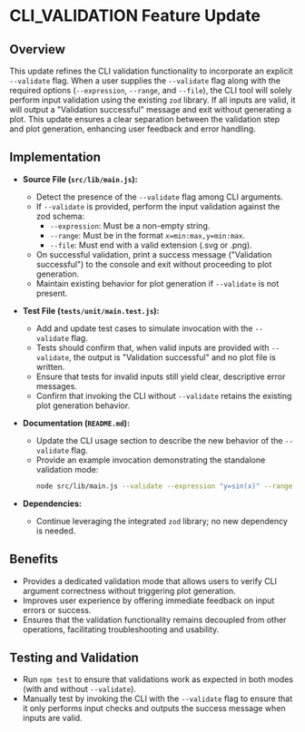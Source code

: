 # CLI_VALIDATION Feature Update

## Overview
This update refines the CLI validation functionality to incorporate an explicit `--validate` flag. When a user supplies the `--validate` flag along with the required options (`--expression`, `--range`, and `--file`), the CLI tool will solely perform input validation using the existing `zod` library. If all inputs are valid, it will output a "Validation successful" message and exit without generating a plot. This update ensures a clear separation between the validation step and plot generation, enhancing user feedback and error handling.

## Implementation
- **Source File (`src/lib/main.js`):**
  - Detect the presence of the `--validate` flag among CLI arguments.
  - If `--validate` is provided, perform the input validation against the zod schema:
    - `--expression`: Must be a non-empty string.
    - `--range`: Must be in the format `x=min:max,y=min:max`.
    - `--file`: Must end with a valid extension (.svg or .png).
  - On successful validation, print a success message ("Validation successful") to the console and exit without proceeding to plot generation.
  - Maintain existing behavior for plot generation if `--validate` is not present.

- **Test File (`tests/unit/main.test.js`):**
  - Add and update test cases to simulate invocation with the `--validate` flag.
  - Tests should confirm that, when valid inputs are provided with `--validate`, the output is "Validation successful" and no plot file is written.
  - Ensure that tests for invalid inputs still yield clear, descriptive error messages.
  - Confirm that invoking the CLI without `--validate` retains the existing plot generation behavior.

- **Documentation (`README.md`):**
  - Update the CLI usage section to describe the new behavior of the `--validate` flag.
  - Provide an example invocation demonstrating the standalone validation mode:
    ```bash
    node src/lib/main.js --validate --expression "y=sin(x)" --range "x=-1:1,y=-1:1" --file output.svg
    ```

- **Dependencies:**
  - Continue leveraging the integrated `zod` library; no new dependency is needed.

## Benefits
- Provides a dedicated validation mode that allows users to verify CLI argument correctness without triggering plot generation.
- Improves user experience by offering immediate feedback on input errors or success.
- Ensures that the validation functionality remains decoupled from other operations, facilitating troubleshooting and usability.

## Testing and Validation
- Run `npm test` to ensure that validations work as expected in both modes (with and without `--validate`).
- Manually test by invoking the CLI with the `--validate` flag to ensure that it only performs input checks and outputs the success message when inputs are valid.
